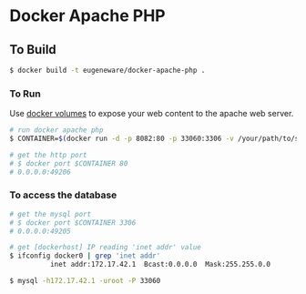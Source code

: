 # Docker Apache PHP

## To Build

``` bash
$ docker build -t eugeneware/docker-apache-php .
```

### To Run

Use [docker volumes](http://docs.docker.io/use/working_with_volumes/) to expose
your web content to the apache web server.

``` bash
# run docker apache php
$ CONTAINER=$(docker run -d -p 8082:80 -p 33060:3306 -v /your/path/to/serve:/var/www/html eugeneware/docker-apache-php)

# get the http port
# $ docker port $CONTAINER 80
# 0.0.0.0:49206
```

### To access the database
``` bash
# get the mysql port
# $ docker port $CONTAINER 3306
# 0.0.0.0:49205

# get [dockerhost] IP reading 'inet addr' value
$ ifconfig docker0 | grep 'inet addr'
          inet addr:172.17.42.1  Bcast:0.0.0.0  Mask:255.255.0.0

$ mysql -h172.17.42.1 -uroot -P 33060
```
